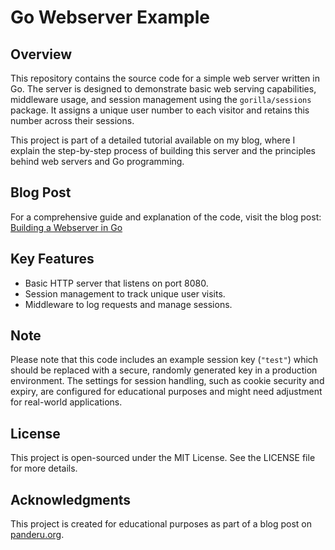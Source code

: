 # Go Webserver Example

## Overview

This repository contains the source code for a simple web server written in Go. The server is designed to demonstrate basic web serving capabilities, middleware usage, and session management using the `gorilla/sessions` package. It assigns a unique user number to each visitor and retains this number across their sessions.

This project is part of a detailed tutorial available on my blog, where I explain the step-by-step process of building this server and the principles behind web servers and Go programming.

## Blog Post

For a comprehensive guide and explanation of the code, visit the blog post:
[Building a Webserver in Go](https://panderu.org/webserver)

## Key Features

- Basic HTTP server that listens on port 8080.
- Session management to track unique user visits.
- Middleware to log requests and manage sessions.

## Note

Please note that this code includes an example session key (`"test"`) which should be replaced with a secure, randomly generated key in a production environment. The settings for session handling, such as cookie security and expiry, are configured for educational purposes and might need adjustment for real-world applications.

## License

This project is open-sourced under the MIT License. See the LICENSE file for more details.

## Acknowledgments

This project is created for educational purposes as part of a blog post on [panderu.org](https://panderu.org/).
